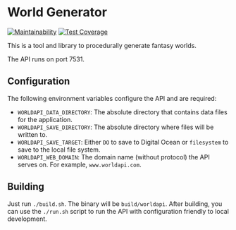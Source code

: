 # World Generator

[![Maintainability](https://api.codeclimate.com/v1/badges/47856d43d023e779baa7/maintainability)](https://codeclimate.com/github/ironarachne/world/maintainability) [![Test Coverage](https://api.codeclimate.com/v1/badges/47856d43d023e779baa7/test_coverage)](https://codeclimate.com/github/ironarachne/world/test_coverage)

This is a tool and library to procedurally generate fantasy worlds.

The API runs on port 7531.

## Configuration

The following environment variables configure the API and are required:

* `WORLDAPI_DATA_DIRECTORY`: The absolute directory that contains data files for the application.
* `WORLDAPI_SAVE_DIRECTORY`: The absolute directory where files will be written to.
* `WORLDAPI_SAVE_TARGET`: Either `DO` to save to Digital Ocean or `filesystem` to save to the local file system.
* `WORLDAPI_WEB_DOMAIN`: The domain name (without protocol) the API serves on. For example, `www.worldapi.com`.

## Building

Just run `./build.sh`. The binary will be `build/worldapi`. After building, you can use the `./run.sh` script to
run the API with configuration friendly to local development.
